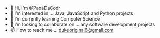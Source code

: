 - 👋 Hi, I’m @PapaDaCodr
- 👀 I’m interested in ... Java, JavaScript and Python projects
- 🌱 I’m currently learning Computer Science 
- 💞️ I’m looking to collaborate on ... any software development projects 
- 📫 How to reach me ... dukeoriginal6@gmail.com

<!---
PapaDaCodr/PapaDaCodr is a ✨ special ✨ repository because its `README.md` (this file) appears on your GitHub profile.
You can click the Preview link to take a look at your changes.
--->
